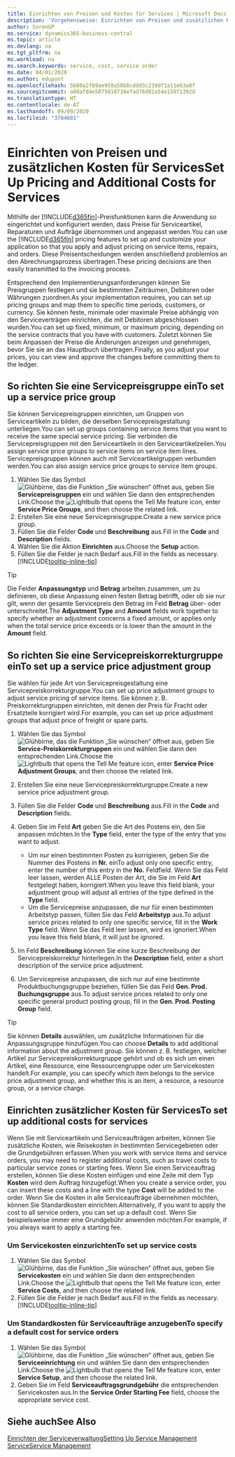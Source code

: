```yaml
---
title: Einrichten von Preisen und Kosten für Services | Microsoft Docs
description: 'Vorgehensweise: Einrichten von Preisen und zusätzlichen Kosten für Services.'
author: SorenGP
ms.service: dynamics365-business-central
ms.topic: article
ms.devlang: na
ms.tgt_pltfrm: na
ms.workload: na
ms.search.keywords: service, cost, service order
ms.date: 04/01/2020
ms.author: edupont
ms.openlocfilehash: 5b80a2f89ae958a58b8cddd3c239df1a11e63a0f
ms.sourcegitcommit: a80afd4e5075018716efad76d82a54e158f1392d
ms.translationtype: HT
ms.contentlocale: de-AT
ms.lasthandoff: 09/09/2020
ms.locfileid: "3784601"
---
```

# <a name="set-up-pricing-and-additional-costs-for-services"></a><span data-ttu-id="ee4e1-103">Einrichten von Preisen und zusätzlichen Kosten für Services</span><span class="sxs-lookup"><span data-stu-id="ee4e1-103">Set Up Pricing and Additional Costs for Services</span></span>
<span data-ttu-id="ee4e1-104">Mithilfe der [!INCLUDE[d365fin](includes/d365fin_md.md)]-Preisfunktionen kann die Anwendung so eingerichtet und konfiguriert werden, dass Preise für Serviceartikel, Reparaturen und Aufträge übernommen und angepasst werden.</span><span class="sxs-lookup"><span data-stu-id="ee4e1-104">You can use the [!INCLUDE[d365fin](includes/d365fin_md.md)] pricing features to set up and customize your application so that you apply and adjust pricing on service items, repairs, and orders.</span></span> <span data-ttu-id="ee4e1-105">Diese Preisentscheidungen werden anschließend problemlos an den Abrechnungsprozess übertragen.</span><span class="sxs-lookup"><span data-stu-id="ee4e1-105">These pricing decisions are then easily transmitted to the invoicing process.</span></span>  
  
<span data-ttu-id="ee4e1-106">Entsprechend den Implementierungsanforderungen können Sie Preisgruppen festlegen und sie bestimmten Zeiträumen, Debitoren oder Währungen zuordnen.</span><span class="sxs-lookup"><span data-stu-id="ee4e1-106">As your implementation requires, you can set up pricing groups and map them to specific time periods, customers, or currency.</span></span> <span data-ttu-id="ee4e1-107">Sie können feste, minimale oder maximale Preise abhängig von den Serviceverträgen einrichten, die mit Debitoren abgeschlossen wurden.</span><span class="sxs-lookup"><span data-stu-id="ee4e1-107">You can set up fixed, minimum, or maximum pricing, depending on the service contracts that you have with customers.</span></span> <span data-ttu-id="ee4e1-108">Zuletzt können Sie beim Anpassen der Preise die Änderungen anzeigen und genehmigen, bevor Sie sie an das Hauptbuch übertragen.</span><span class="sxs-lookup"><span data-stu-id="ee4e1-108">Finally, as you adjust your prices, you can view and approve the changes before committing them to the ledger.</span></span>  

## <a name="to-set-up-a-service-price-group"></a><span data-ttu-id="ee4e1-109">So richten Sie eine Servicepreisgruppe ein</span><span class="sxs-lookup"><span data-stu-id="ee4e1-109">To set up a service price group</span></span>
<span data-ttu-id="ee4e1-110">Sie können Servicepreisgruppen einrichten, um Gruppen von Serviceartikeln zu bilden, die derselben Servicepreisgestaltung unterliegen.</span><span class="sxs-lookup"><span data-stu-id="ee4e1-110">You can set up groups containing service items that you want to receive the same special service pricing.</span></span> <span data-ttu-id="ee4e1-111">Sie verbinden die Servicepreisgruppen mit den Serviceartikeln in den Serviceartikelzeilen.</span><span class="sxs-lookup"><span data-stu-id="ee4e1-111">You assign service price groups to service items on service item lines.</span></span> <span data-ttu-id="ee4e1-112">Servicepreisgruppen können auch mit Serviceartikelgruppen verbunden werden.</span><span class="sxs-lookup"><span data-stu-id="ee4e1-112">You can also assign service price groups to service item groups.</span></span>  

1. <span data-ttu-id="ee4e1-113">Wählen Sie das Symbol ![Glühbirne, das die Funktion „Sie wünschen“ öffnet](media/ui-search/search_small.png "Tell Me-Funktion") aus, geben Sie **Servicepreisgruppen** ein und wählen Sie dann den entsprechenden Link.</span><span class="sxs-lookup"><span data-stu-id="ee4e1-113">Choose the ![Lightbulb that opens the Tell Me feature](media/ui-search/search_small.png "Tell me what you want to do") icon, enter **Service Price Groups**, and then choose the related link.</span></span>  
2. <span data-ttu-id="ee4e1-114">Erstellen Sie eine neue Servicepreisgruppe.</span><span class="sxs-lookup"><span data-stu-id="ee4e1-114">Create a new service price group.</span></span>  
3. <span data-ttu-id="ee4e1-115">Füllen Sie die Felder **Code** und **Beschreibung** aus.</span><span class="sxs-lookup"><span data-stu-id="ee4e1-115">Fill in the **Code** and **Description** fields.</span></span>  
4. <span data-ttu-id="ee4e1-116">Wählen Sie die Aktion **Einrichten** aus.</span><span class="sxs-lookup"><span data-stu-id="ee4e1-116">Choose the **Setup** action.</span></span>  
2. <span data-ttu-id="ee4e1-117">Füllen Sie die Felder je nach Bedarf aus.</span><span class="sxs-lookup"><span data-stu-id="ee4e1-117">Fill in the fields as necessary.</span></span> [!INCLUDE[tooltip-inline-tip](includes/tooltip-inline-tip_md.md)]  

 > [!Tip]
 > <span data-ttu-id="ee4e1-118">Die Felder **Anpassungstyp** und **Betrag** arbeiten zusammen, um zu definieren, ob diese Anpassung einen festen Betrag betrifft, oder ob sie nur gilt, wenn der gesamte Servicepreis den Betrag im Feld **Betrag** über- oder unterschreitet.</span><span class="sxs-lookup"><span data-stu-id="ee4e1-118">The **Adjustment Type** and **Amount** fields work together to specify whether an adjustment concerns a fixed amount, or applies only when the total service price exceeds or is lower than the amount in the **Amount** field.</span></span>  

## <a name="to-set-up-a-service-price-adjustment-group"></a><span data-ttu-id="ee4e1-119">So richten Sie eine Servicepreiskorrekturgruppe ein</span><span class="sxs-lookup"><span data-stu-id="ee4e1-119">To set up a service price adjustment group</span></span>  
<span data-ttu-id="ee4e1-120">Sie wählen für jede Art von Servicepreisgestaltung eine Servicepreiskorrekturgruppe.</span><span class="sxs-lookup"><span data-stu-id="ee4e1-120">You can set up price adjustment groups to adjust service pricing of service items.</span></span> <span data-ttu-id="ee4e1-121">Sie können z. B. Preiskorrekturgruppen einrichten, mit denen der Preis für Fracht oder Ersatzteile korrigiert wird.</span><span class="sxs-lookup"><span data-stu-id="ee4e1-121">For example, you can set up price adjustment groups that adjust price of freight or spare parts.</span></span>  
  
1. <span data-ttu-id="ee4e1-122">Wählen Sie das Symbol ![Glühbirne, das die Funktion „Sie wünschen“ öffnet](media/ui-search/search_small.png "Tell Me-Funktion") aus, geben Sie **Service-Preiskorrekturgruppen** ein und wählen Sie dann den entsprechenden Link.</span><span class="sxs-lookup"><span data-stu-id="ee4e1-122">Choose the ![Lightbulb that opens the Tell Me feature](media/ui-search/search_small.png "Tell me what you want to do") icon, enter **Service Price Adjustment Groups**, and then choose the related link.</span></span>  
2. <span data-ttu-id="ee4e1-123">Erstellen Sie eine neue Servicepreiskorrekturgruppe.</span><span class="sxs-lookup"><span data-stu-id="ee4e1-123">Create a new service price adjustment group.</span></span>  
3. <span data-ttu-id="ee4e1-124">Füllen Sie die Felder **Code** und **Beschreibung** aus.</span><span class="sxs-lookup"><span data-stu-id="ee4e1-124">Fill in the **Code** and **Description** fields.</span></span>  
4. <span data-ttu-id="ee4e1-125">Geben Sie im Feld **Art** geben Sie die Art des Postens ein, den Sie anpassen möchten.</span><span class="sxs-lookup"><span data-stu-id="ee4e1-125">In the **Type** field, enter the type of the entry that you want to adjust.</span></span>  
  
    * <span data-ttu-id="ee4e1-126">Um nur einen bestimmten Posten zu korrigieren, geben Sie die Nummer des Postens in **Nr.** ein</span><span class="sxs-lookup"><span data-stu-id="ee4e1-126">To adjust only one specific entry, enter the number of this entry in the **No.**</span></span> <span data-ttu-id="ee4e1-127">Feld</span><span class="sxs-lookup"><span data-stu-id="ee4e1-127">field.</span></span> <span data-ttu-id="ee4e1-128">Wenn Sie das Feld leer lassen, werden ALLE Posten der Art, die Sie im Feld **Art** festgelegt haben, korrigiert.</span><span class="sxs-lookup"><span data-stu-id="ee4e1-128">When you leave this field blank, your adjustment group will adjust all entries of the type defined in the **Type** field.</span></span>  
    * <span data-ttu-id="ee4e1-129">Um die Servicepreise anzupassen, die nur für einen bestimmten Arbeitstyp passen, füllen Sie das Feld **Arbeitstyp** aus.</span><span class="sxs-lookup"><span data-stu-id="ee4e1-129">To adjust service prices related to only one specific service, fill in the **Work Type** field.</span></span> <span data-ttu-id="ee4e1-130">Wenn Sie das Feld leer lassen, wird es ignoriert.</span><span class="sxs-lookup"><span data-stu-id="ee4e1-130">When you leave this field blank, it will just be ignored.</span></span>  
  
5. <span data-ttu-id="ee4e1-131">Im Feld **Beschreibung** können Sie eine kurze Beschreibung der Servicepreiskorrektur hinterlegen.</span><span class="sxs-lookup"><span data-stu-id="ee4e1-131">In the **Description** field, enter a short description of the service price adjustment.</span></span>  
6. <span data-ttu-id="ee4e1-132">Um Servicepreise anzupassen, die sich nur auf eine bestimmte Produktbuchungsgruppe beziehen, füllen Sie das Feld **Gen. Prod. Buchungsgruppe** aus.</span><span class="sxs-lookup"><span data-stu-id="ee4e1-132">To adjust service prices related to only one specific general product posting group, fill in the **Gen. Prod. Posting Group** field.</span></span>

> [!Tip]
> <span data-ttu-id="ee4e1-133">Sie können **Details** auswählen, um zusätzliche Informationen für die Anpassungsgruppe hinzufügen.</span><span class="sxs-lookup"><span data-stu-id="ee4e1-133">You can choose **Details** to add additional information about the adjustment group.</span></span> <span data-ttu-id="ee4e1-134">Sie können z. B. festlegen, welcher Artikel zur Servicepreiskorrekturgruppe gehört und ob es sich um einen Artikel, eine Ressource, eine Ressourcengruppe oder um Servicekosten handelt.</span><span class="sxs-lookup"><span data-stu-id="ee4e1-134">For example, you can specify which item belongs to the service price adjustment group, and whether this is an item, a resource, a resource group, or a service charge.</span></span>  

## <a name="to-set-up-additional-costs-for-services"></a><span data-ttu-id="ee4e1-135">Einrichten zusätzlicher Kosten für Services</span><span class="sxs-lookup"><span data-stu-id="ee4e1-135">To set up additional costs for services</span></span>
<span data-ttu-id="ee4e1-136">Wenn Sie mit Serviceartikeln und Serviceaufträgen arbeiten, können Sie zusätzliche Kosten, wie Reisekosten in bestimmten Servicegebieten oder die Grundgebühren erfassen.</span><span class="sxs-lookup"><span data-stu-id="ee4e1-136">When you work with service items and service orders, you may need to register additional costs, such as travel costs to particular service zones or starting fees.</span></span> <span data-ttu-id="ee4e1-137">Wenn Sie einen Serviceauftrag erstellen, können Sie diese Kosten einfügen und eine Zeile mit dem Typ **Kosten** wird dem Auftrag hinzugefügt.</span><span class="sxs-lookup"><span data-stu-id="ee4e1-137">When you create a service order, you can insert these costs and a line with the type **Cost** will be added to the order.</span></span> <span data-ttu-id="ee4e1-138">Wenn Sie die Kosten in alle Serviceaufträge übernehmen möchten, können Sie Standardkosten einrichten.</span><span class="sxs-lookup"><span data-stu-id="ee4e1-138">Alternatively, if you want to apply the cost to all service orders, you can set up a default cost.</span></span> <span data-ttu-id="ee4e1-139">Wenn Sie beispielsweise immer eine Grundgebühr anwenden möchten.</span><span class="sxs-lookup"><span data-stu-id="ee4e1-139">For example, if you always want to apply a starting fee.</span></span>
  
### <a name="to-set-up-service-costs"></a><span data-ttu-id="ee4e1-140">Um Servicekosten einzurichten</span><span class="sxs-lookup"><span data-stu-id="ee4e1-140">To set up service costs</span></span>
1. <span data-ttu-id="ee4e1-141">Wählen Sie das Symbol ![Glühbirne, das die Funktion „Sie wünschen“ öffnet](media/ui-search/search_small.png "Tell Me-Funktion") aus, geben Sie **Servicekosten** ein und wählen Sie dann den entsprechenden Link.</span><span class="sxs-lookup"><span data-stu-id="ee4e1-141">Choose the ![Lightbulb that opens the Tell Me feature](media/ui-search/search_small.png "Tell me what you want to do") icon, enter **Service Costs**, and then choose the related link.</span></span> 
2. <span data-ttu-id="ee4e1-142">Füllen Sie die Felder je nach Bedarf aus.</span><span class="sxs-lookup"><span data-stu-id="ee4e1-142">Fill in the fields as necessary.</span></span> [!INCLUDE[tooltip-inline-tip](includes/tooltip-inline-tip_md.md)]  

### <a name="to-specify-a-default-cost-for-service-orders"></a><span data-ttu-id="ee4e1-143">Um Standardkosten für Serviceaufträge anzugeben</span><span class="sxs-lookup"><span data-stu-id="ee4e1-143">To specify a default cost for service orders</span></span>
1. <span data-ttu-id="ee4e1-144">Wählen Sie das Symbol ![Glühbirne, das die Funktion „Sie wünschen“ öffnet](media/ui-search/search_small.png "Tell Me-Funktion") aus, geben Sie **Serviceeinrichtung** ein und wählen Sie dann den entsprechenden Link.</span><span class="sxs-lookup"><span data-stu-id="ee4e1-144">Choose the ![Lightbulb that opens the Tell Me feature](media/ui-search/search_small.png "Tell me what you want to do") icon, enter **Service Setup**, and then choose the related link.</span></span> 
2. <span data-ttu-id="ee4e1-145">Geben Sie im Feld **Serviceauftragsgrundgebühr** die entsprechenden Servicekosten aus.</span><span class="sxs-lookup"><span data-stu-id="ee4e1-145">In the **Service Order Starting Fee** field, choose the appropriate service cost.</span></span>

## <a name="see-also"></a><span data-ttu-id="ee4e1-146">Siehe auch</span><span class="sxs-lookup"><span data-stu-id="ee4e1-146">See Also</span></span>
[<span data-ttu-id="ee4e1-147">Einrichten der Serviceverwaltung</span><span class="sxs-lookup"><span data-stu-id="ee4e1-147">Setting Up Service Management</span></span>](service-setup-service.md)  
[<span data-ttu-id="ee4e1-148">Service</span><span class="sxs-lookup"><span data-stu-id="ee4e1-148">Service Management</span></span>](service-service.md)  
